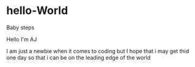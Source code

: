 # hello-World
Baby steps

Hello I'm AJ

I am just a newbie when it comes to coding but I hope that i may get thid one day so that i can be on the leading edge of the world
